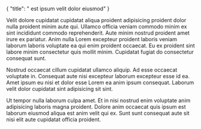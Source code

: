 {
  "title": " est ipsum velit dolor eiusmod"
}

Velit dolore cupidatat cupidatat aliqua proident adipisicing proident dolor nulla proident minim aute qui. Ullamco officia veniam commodo minim ex sint incididunt commodo reprehenderit. Aute minim nostrud proident amet irure ex pariatur. Anim nulla Lorem excepteur proident laboris veniam laborum laboris voluptate ea qui enim proident occaecat. Eu ex proident sint labore minim consectetur quis mollit minim. Cupidatat fugiat do consectetur consequat sunt.

Nostrud occaecat cillum cupidatat ullamco aliquip. Ad esse occaecat voluptate in. Consequat aute nisi excepteur laborum excepteur esse id ea. Amet ipsum eu nisi et dolor esse Lorem ea anim ipsum consequat. Laborum velit dolor cupidatat sint adipisicing sit sint.

Ut tempor nulla laborum culpa amet. Et in nisi nostrud enim voluptate anim adipisicing laboris magna proident. Dolore anim occaecat quis ipsum est laborum eiusmod aliqua est anim velit qui ex. Sunt sunt consequat aute sit nisi elit aute cupidatat officia proident.